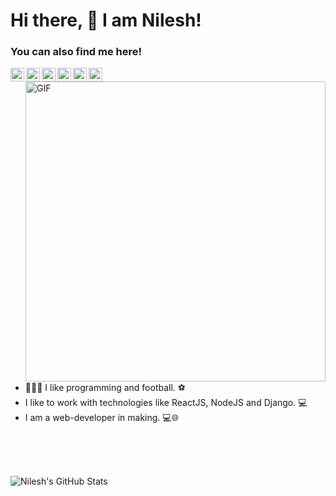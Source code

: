 # Hi there, 👋 I am Nilesh!

### You can also find me here!
<a href="https://twitter.com/NileshDas15">
  <img align="left" alt="Nilesh Das | Twitter" width="22px" src="https://cdn.jsdelivr.net/npm/simple-icons@v3/icons/twitter.svg" />
</a>
<a href="https://github.com/nileshdas">
  <img align="left" alt="Nilesh's Github" width="22px" src="https://cdn.jsdelivr.net/npm/simple-icons@v3/icons/github.svg" />
</a>
<a href="https://www.linkedin.com/in/nilesh-das1/">
  <img align="left" alt="Nilesh's LinkdeIN" width="22px" src="https://cdn.jsdelivr.net/npm/simple-icons@v3/icons/linkedin.svg" />
</a>
<a href="https://www.instagram.com/nilesh__das/">
  <img align="left" alt="Nilesh's Instagram" width="22px" src="https://cdn.jsdelivr.net/npm/simple-icons@v3/icons/instagram.svg" />
</a>
<a href="https://medium.com/@trohila10">
  <img align="left" alt="Nilesh's Medium" width="22px" src="https://cdn.jsdelivr.net/npm/simple-icons@v3/icons/medium.svg" />
</a>
<a href="https://codepen.io/nileshdas-the-lessful">
  <img align="left" alt="Nilesh's Medium" width="22px" src="https://cdn.jsdelivr.net/npm/simple-icons@v3/icons/codepen.svg" />
</a>





<br />


 <img align="right" alt="GIF" src="https://media.giphy.com/media/13HgwGsXF0aiGY/giphy.gif" width="480px"/>

 <br />

- 👩🏾‍💻 I like programming and football. :soccer:
- I like to work with technologies like ReactJS, NodeJS and Django. :computer:
- I am a web-developer in making. :computer::globe_with_meridians:

<br />
<br />
<br />







![Nilesh's GitHub Stats](https://github-readme-stats.vercel.app/api?username=nileshdas&show_icons=true&theme=radical)
